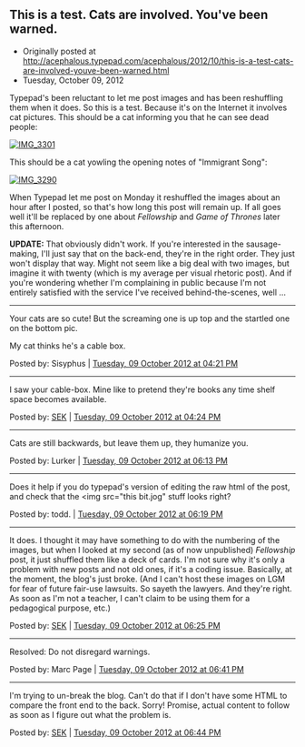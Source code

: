 ## This is a test. Cats are involved. You've been warned.

 * Originally posted at http://acephalous.typepad.com/acephalous/2012/10/this-is-a-test-cats-are-involved-youve-been-warned.html
 * Tuesday, October 09, 2012

Typepad's been reluctant to let me post images and has been reshuffling them when it does. So this is a test. Because it's on the Internet it involves cat pictures. This should be a cat informing you that he can see dead people:

[![IMG_3301](../../images/acephalous/6a00d8341c2df453ef017ee4100fc1970d-500wi "IMG_3301")](http://acephalous.typepad.com/.a/6a00d8341c2df453ef017ee4100fc1970d-popup)

This should be a cat yowling the opening notes of "Immigrant Song":

[![IMG_3290](../../images/acephalous/6a00d8341c2df453ef017ee4100ef0970d-500wi "IMG_3290")](http://acephalous.typepad.com/.a/6a00d8341c2df453ef017ee4100ef0970d-popup)

When Typepad let me post on Monday it reshuffled the images about an hour after I posted, so that's how long this post will remain up. If all goes well it'll be replaced by one about _Fellowship_ and _Game of Thrones_ later this afternoon.

**UPDATE:** That obviously didn't work. If you're interested in the sausage-making, I'll just say that on the back-end, they're in the right order. They just won't display that way. Might not seem like a big deal with two images, but imagine it with twenty (which is my average per visual rhetoric post). And if you're wondering whether I'm complaining in public because I'm not entirely satisfied with the service I've received behind-the-scenes, well ...

* * *

Your cats are so cute! But the screaming one is up top and the startled one on the bottom pic.

My cat thinks he's a cable box.

Posted by: Sisyphus | [Tuesday, 09 October 2012 at 04:21 PM](http://acephalous.typepad.com/acephalous/2012/10/this-is-a-test-cats-are-involved-youve-been-warned.html?cid=6a00d8341c2df453ef017c326c592e970b#comment-6a00d8341c2df453ef017c326c592e970b)

* * *

I saw your cable-box. Mine like to pretend they're books any time shelf space becomes available. 

Posted by: [SEK](http://acephalous.typepad.com/) | [Tuesday, 09 October 2012 at 04:24 PM](http://acephalous.typepad.com/acephalous/2012/10/this-is-a-test-cats-are-involved-youve-been-warned.html?cid=6a00d8341c2df453ef017c326c5b8d970b#comment-6a00d8341c2df453ef017c326c5b8d970b)

* * *

Cats are still backwards, but leave them up, they humanize you. 

Posted by: Lurker | [Tuesday, 09 October 2012 at 06:13 PM](http://acephalous.typepad.com/acephalous/2012/10/this-is-a-test-cats-are-involved-youve-been-warned.html?cid=6a00d8341c2df453ef017c326cbddf970b#comment-6a00d8341c2df453ef017c326cbddf970b)

* * *

Does it help if you do typepad's version of editing the raw html of the post, and check that the &lt;img src="this bit.jog" stuff looks right? 

Posted by: todd. | [Tuesday, 09 October 2012 at 06:19 PM](http://acephalous.typepad.com/acephalous/2012/10/this-is-a-test-cats-are-involved-youve-been-warned.html?cid=6a00d8341c2df453ef017d3c9b3880970c#comment-6a00d8341c2df453ef017d3c9b3880970c)

* * *

It does. I thought it may have something to do with the numbering of the images, but when I looked at my second (as of now unpublished) _Fellowship_ post, it just shuffled them like a deck of cards. I'm not sure why it's only a problem with new posts and not old ones, if it's a coding issue. Basically, at the moment, the blog's just broke. (And I can't host these images on LGM for fear of future fair-use lawsuits. So sayeth the lawyers. And they're right. As soon as I'm not a teacher, I can't claim to be using them for a pedagogical purpose, etc.)

Posted by: [SEK](http://acephalous.typepad.com/) | [Tuesday, 09 October 2012 at 06:25 PM](http://acephalous.typepad.com/acephalous/2012/10/this-is-a-test-cats-are-involved-youve-been-warned.html?cid=6a00d8341c2df453ef017ee4109611970d#comment-6a00d8341c2df453ef017ee4109611970d)

* * *

Resolved: Do not disregard warnings.

Posted by: Marc Page | [Tuesday, 09 October 2012 at 06:41 PM](http://acephalous.typepad.com/acephalous/2012/10/this-is-a-test-cats-are-involved-youve-been-warned.html?cid=6a00d8341c2df453ef017d3c9b49b1970c#comment-6a00d8341c2df453ef017d3c9b49b1970c)

* * *

I'm trying to un-break the blog. Can't do that if I don't have some HTML to compare the front end to the back. Sorry! Promise, actual content to follow as soon as I figure out what the problem is.

Posted by: [SEK](http://acephalous.typepad.com/) | [Tuesday, 09 October 2012 at 06:44 PM](http://acephalous.typepad.com/acephalous/2012/10/this-is-a-test-cats-are-involved-youve-been-warned.html?cid=6a00d8341c2df453ef017d3c9b4bba970c#comment-6a00d8341c2df453ef017d3c9b4bba970c)

